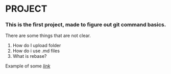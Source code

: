 # **PROJECT**
### This is the first project, made to figure out git command basics.
There are some things that are not clear.
1. How do I upload folder
2. How do i use .md files
3. What is rebase?

Example of some [*link*](https://docs.gitlab.com/ee/gitlab-basics/)
